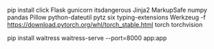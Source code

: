 pip install click Flask gunicorn itsdangerous Jinja2 MarkupSafe numpy pandas Pillow python-dateutil pytz six typing-extensions Werkzeug -f https://download.pytorch.org/whl/torch_stable.html torch torchvision


pip install waitress
waitress-serve --port=8000 app:app
